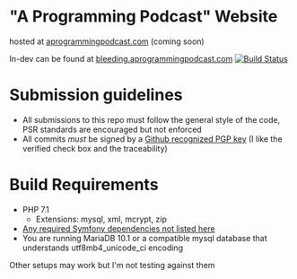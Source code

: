 "A Programming Podcast" Website
================================

hosted at [aprogrammingpodcast.com](https://aprogrammingpodcast.com) (coming soon)

In-dev can be found at [bleeding.aprogrammingpodcast.com](https://bleeding.aprogrammingpodcast.com) [![Build Status](https://build.nclf.net/job/AppWebsite-Alpha/badge/icon)](https://build.nclf.net/job/AppWebsite-Alpha)

Submission guidelines
=====================
* All submissions to this repo must follow the general style of the code, PSR standards are encouraged but not enforced
* All commits *must* be signed by a [Github recognized PGP key](https://help.github.com/articles/signing-commits-using-gpg/) 
  (I like the verified check box and the traceability)

Build Requirements
==================
* PHP 7.1
    * Extensions: mysql, xml, mcrypt, zip
* [Any required Symfony dependencies not listed here](https://symfony.com/doc/3.1.5/setup.html)
* You are running MariaDB 10.1 or a compatible mysql database that understands utf8mb4_unicode_ci encoding

Other setups may work but I'm not testing against them